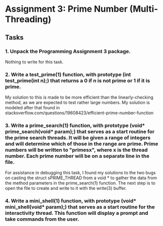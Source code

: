 # Assignment 3: Prime Number (Multi-Threading)

## Tasks
### 1. Unpack the Programming Assignment 3 package.
Nothing to write for this task.
### 2. Write a test_prime(1) function, with prototype (int test_prime(int n);) that returns a 0 if n is not prime or 1 if it is prime.
My solution to this is made to be more efficient than the linearly-checking method, as we are expected to test rather large numbers. My solution is modeled after that found in stackoverflow.com/questions/19608423/efficient-prime-number-function
### 3. Write a prime_search(1) function, with prototype (void* prime_search(void* param);) that serves as a start routine for the prime search threads. It will be given a range of integers and will determine which of those in the range are prime. Prime numbers will be written to "primesx", where x is the thread number. Each prime number will be on a separate line in the file.
For assistance in debugging this task, I found my solutions to the two bugs on casting the struct sPRIME_THREAD from a void * to gather the data from the method parameters in the prime_search(1) function. The next step is to open the file to create and write to it with the write(3) buffer.
### 4. Write a mini_shell(1) function, with prototype (void* mini_shell(void* param);) that serves as a start routine for the interactivity thread. This function will display a prompt and take commands from the user. 